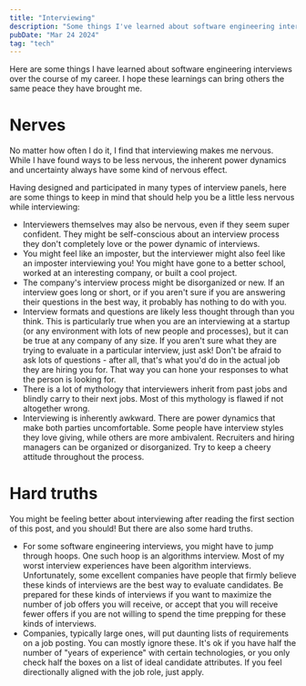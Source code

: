 ```yaml
---
title: "Interviewing"
description: "Some things I've learned about software engineering interviews"
pubDate: "Mar 24 2024"
tag: "tech"
---
```


Here are some things I have learned about software engineering interviews over the course of my career. I hope these learnings can bring others the same peace they have brought me.

# Nerves

No matter how often I do it, I find that interviewing makes me nervous. While I have found ways to be less nervous, the inherent power dynamics and uncertainty always have some kind of nervous effect.

Having designed and participated in many types of interview panels, here are some things to keep in mind that should help you be a little less nervous while interviewing:

- Interviewers themselves may also be nervous, even if they seem super confident. They might be self-conscious about an interview process they don't completely love or the power dynamic of interviews.
- You might feel like an imposter, but the interviewer might also feel like an imposter interviewing you! You might have gone to a better school, worked at an interesting company, or built a cool project.
- The company's interview process might be disorganized or new. If an interview goes long or short, or if you aren't sure if you are answering their questions in the best way, it probably has nothing to do with you.
- Interview formats and questions are likely less thought through than you think. This is particularly true when you are an interviewing at a startup (or any environment with lots of new people and processes), but it can be true at any company of any size. If you aren't sure what they are trying to evaluate in a particular interview, just ask! Don't be afraid to ask lots of questions - after all, that's what you'd do in the actual job they are hiring you for. That way you can hone your responses to what the person is looking for.
- There is a lot of mythology that interviewers inherit from past jobs and blindly carry to their next jobs. Most of this mythology is flawed if not altogether wrong.
- Interviewing is inherently awkward. There are power dynamics that make both parties uncomfortable. Some people have interview styles they love giving, while others are more ambivalent. Recruiters and hiring managers can be organized or disorganized. Try to keep a cheery attitude throughout the process.

# Hard truths

You might be feeling better about interviewing after reading the first section of this post, and you should! But there are also some hard truths.

- For some software engineering interviews, you might have to jump through hoops. One such hoop is an algorithms interview. Most of my worst interview experiences have been algorithm interviews. Unfortunately, some excellent companies have people that firmly believe these kinds of interviews are the best way to evaluate candidates. Be prepared for these kinds of interviews if you want to maximize the number of job offers you will receive, or accept that you will receive fewer offers if you are not willing to spend the time prepping for these kinds of interviews.
- Companies, typically large ones, will put daunting lists of requirements on a job posting. You can mostly ignore these. It's ok if you have half the number of "years of experience" with certain technologies, or you only check half the boxes on a list of ideal candidate attributes. If you feel directionally aligned with the job role, just apply.

